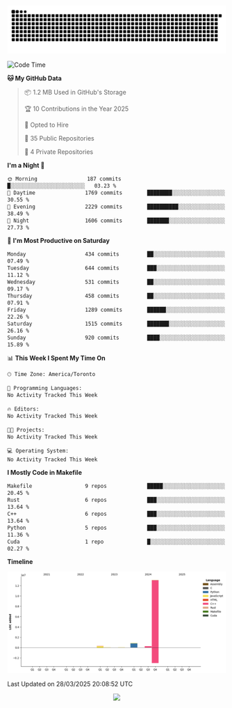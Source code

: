 <picture>
  <source media="(prefers-color-scheme: dark)" srcset="https://raw.githubusercontent.com/kkli08/kkli08/output/github-contribution-grid-snake-dark.svg">
  <source media="(prefers-color-scheme: light)" srcset="https://raw.githubusercontent.com/kkli08/kkli08/output/github-contribution-grid-snake.svg">
  <img alt="github contribution grid snake animation" src="https://raw.githubusercontent.com/kkli08/kkli08/output/github-contribution-grid-snake.svg">
</picture>


<!--START_SECTION:waka-->
![Code Time](http://img.shields.io/badge/Code%20Time-124%20hrs%2059%20mins-blue)

**🐱 My GitHub Data** 

> 📦 1.2 MB Used in GitHub's Storage 
 > 
> 🏆 10 Contributions in the Year 2025
 > 
> 💼 Opted to Hire
 > 
> 📜 35 Public Repositories 
 > 
> 🔑 4 Private Repositories 
 > 
**I'm a Night 🦉** 

```text
🌞 Morning                187 commits         █░░░░░░░░░░░░░░░░░░░░░░░░   03.23 % 
🌆 Daytime                1769 commits        ████████░░░░░░░░░░░░░░░░░   30.55 % 
🌃 Evening                2229 commits        ██████████░░░░░░░░░░░░░░░   38.49 % 
🌙 Night                  1606 commits        ███████░░░░░░░░░░░░░░░░░░   27.73 % 
```
📅 **I'm Most Productive on Saturday** 

```text
Monday                   434 commits         ██░░░░░░░░░░░░░░░░░░░░░░░   07.49 % 
Tuesday                  644 commits         ███░░░░░░░░░░░░░░░░░░░░░░   11.12 % 
Wednesday                531 commits         ██░░░░░░░░░░░░░░░░░░░░░░░   09.17 % 
Thursday                 458 commits         ██░░░░░░░░░░░░░░░░░░░░░░░   07.91 % 
Friday                   1289 commits        ██████░░░░░░░░░░░░░░░░░░░   22.26 % 
Saturday                 1515 commits        ███████░░░░░░░░░░░░░░░░░░   26.16 % 
Sunday                   920 commits         ████░░░░░░░░░░░░░░░░░░░░░   15.89 % 
```


📊 **This Week I Spent My Time On** 

```text
🕑︎ Time Zone: America/Toronto

💬 Programming Languages: 
No Activity Tracked This Week

🔥 Editors: 
No Activity Tracked This Week

🐱‍💻 Projects: 
No Activity Tracked This Week

💻 Operating System: 
No Activity Tracked This Week
```

**I Mostly Code in Makefile** 

```text
Makefile                 9 repos             █████░░░░░░░░░░░░░░░░░░░░   20.45 % 
Rust                     6 repos             ███░░░░░░░░░░░░░░░░░░░░░░   13.64 % 
C++                      6 repos             ███░░░░░░░░░░░░░░░░░░░░░░   13.64 % 
Python                   5 repos             ███░░░░░░░░░░░░░░░░░░░░░░   11.36 % 
Cuda                     1 repo              █░░░░░░░░░░░░░░░░░░░░░░░░   02.27 % 
```



**Timeline**

![Lines of Code chart](https://raw.githubusercontent.com/kkli08/kkli08/main/assets/bar_graph.png)


 Last Updated on 28/03/2025 20:08:52 UTC
<!--END_SECTION:waka-->


<div align="center">
    <img  src="https://github-readme-streak-stats.herokuapp.com/?user=kkli08&theme=cobalt" />
</div>

<br/>
<br/>
<br/>
